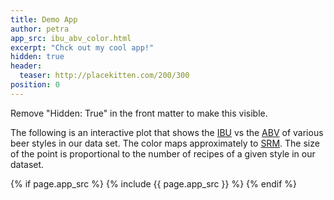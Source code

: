 ```yaml
---
title: Demo App
author: petra
app_src: ibu_abv_color.html
excerpt: "Chck out my cool app!"
hidden: true
header:
  teaser: http://placekitten.com/200/300
position: 0
---
```


Remove "Hidden: True" in the front matter to make this visible.

The following is an interactive plot that shows the [IBU](https://en.wikipedia.org/wiki/Beer_measurement#Bitterness) vs the [ABV](https://en.wikipedia.org/wiki/Alcohol_by_volume) of various beer styles in our data set. The color maps approximately to [SRM](https://en.wikipedia.org/wiki/Standard_Reference_Method). The size of the point is proportional to the number of recipes of a given style in our dataset.

{% if page.app_src %}
  {% include {{ page.app_src }} %}
{% endif %}


